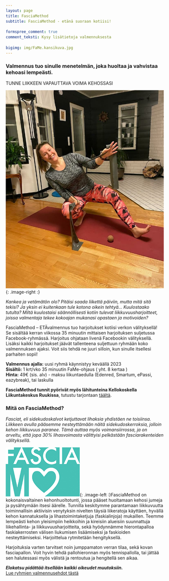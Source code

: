 ```yaml
---
layout: page
title: FasciaMethod
subtitle: FasciaMethod - etänä suoraan kotiisi!

formspree_comment: true
comment_teksti: Kysy lisätietoja valmennuksesta

bigimg: img/FaMe.kansikuva.jpg
---
```


### Valmennus tuo sinulle menetelmän, joka huoltaa ja vahvistaa kehoasi lempeästi.
<p></p>
<p class="otsikkolistapalkki">
TUNNE LIIKKEEN VAPAUTTAVA VOIMA KEHOSSASI
</p>

![fasciamethod](/img/Fame.mainoskuva.jpg "FasciaMethod"){: .image-right :}


*Kankea ja vetämätön olo? Pitäisi saada liikettä päiviin, mutta mitä sitä tekisi? Ja yksin ei kuitenkaan tule kotona oikein tehtyä... Kuulostaako tutulta?
Miltä kuulostaisi säännöllisesti kotiin tulevat liikkuvuusharjoitteet, joissa valmentaja tekee kokoajan mukanasi opastaen ja motivoiden?*

FasciaMethod – ETÄvalmennus tuo harjoitukset kotiisi verkon välityksellä! Se sisältää kerran viikossa 35 minuutin mittaisen harjoituksen suljetussa Facebook-ryhmässä. Harjoitus ohjataan livenä Facebookin välityksellä. Lisäksi kaikki harjoitukset jäävät tallenteena suljettuun ryhmään koko valmennuksen ajaksi. Voit siis tehdä ne juuri silloin, kun sinulle itsellesi parhaiten sopii!

**Valmennus ajalla:** uusi ryhmä käynnistyy keväällä 2023 <br/>
**Sisältö:** 1 krt/vko 35 minuutin FaMe-ohjaus ( yht. 8 kertaa )<br/>
**Hinta:** 49€ (sis. alv) - maksu liikuntaedulla (Edenred, Smartum, ePassi, eazybreak), tai laskulla

**FasciaMethod tunnit pyörivät myös lähitunteina Kellokoskella Liikuntakeskus Ruukissa**, tutustu tarjontaan [täältä](/liikuntakeskusruukki).

### Mitä on FasciaMethod?


*Fasciat, eli sidekudoskalvot ketjuttavat lihaksia yhdistäen ne toisiinsa. Liikkeen avulla pääsemme nesteyttämään näitä sidekudoskerroksia, jolloin kehon liikkuvuus paranee. Tämä auttaa myös voimansiirrossa, ja on arveltu, että jopa 30% lihasvoimasta välittyisi pelkästään fasciarakenteiden välityksellä.*

![fasciamethod_logo](/img/fasciaME-pieni.jpg "FasciaMethod logo"){: .image-left :}FasciaMethod on kokonaisvaltainen kehonhuoltotunti, jossa pääset huoltamaan kehosi jumeja ja pysähtymään itsesi äärelle. Tunnilla keskitymme parantamaan liikkuvuutta toiminnallisin aktiivisin venytyksin nivelten täysiä liikeratoja käyttäen, hyvällä kehon kannatuksella ja lihastoimintaketjuja (faskialinjoja) mukaillen. 
Teemme lempeästi kehon yleisimpiin heikkoihin ja kireisiin alueisiin
suunnattuja liikehallinta- ja liikkuvuusharjoitteita, sekä hyödynnämme hierontapalloa faskiakerrosten välisen liukumisen lisäämiseksi ja faskioiden nesteyttämiseksi.
Harjoittelua rytmitetään hengityksellä. 

Harjoituksia varten tarvitset noin jumppamaton verran tilaa, sekä kovan fasciapallon. Voit hyvin tehdä pallohieronnan myös tennispallolla, tai jättää sen halutessasi myös välistä ja rentoutua ja hengitellä sen aikaa. 

**_Elokatsu pidättää itsellään kaikki oikeudet muutoksiin._**  
[Lue ryhmien valmennusehdot tästä](/valmennusehdot)
